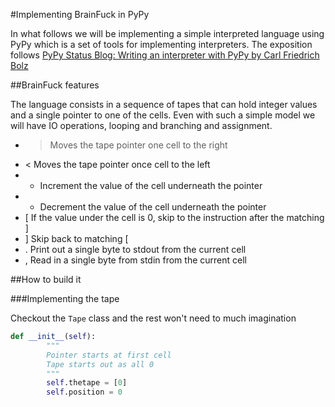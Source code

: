 #Implementing BrainFuck in PyPy

In what follows we will be implementing a simple interpreted language using PyPy which is a set of tools for implementing interpreters. The exposition follows [PyPy Status Blog: Writing an interpreter with PyPy by Carl Friedrich Bolz](http://morepypy.blogspot.com/2011/04/tutorial-writing-interpreter-with-pypy.html)

##BrainFuck features

The language consists in a sequence of tapes that can hold integer values and a single pointer to one of the cells. Even with such a simple model we will have IO operations, looping and branching and assignment.

* > Moves the tape pointer one cell to the right
* < Moves the tape pointer once cell to the left 
* + Increment the value of the cell underneath the pointer
* - Decrement the value of the cell underneath the pointer
* [ If the value under the cell is 0, skip to the instruction after the matching ]
* ] Skip back to matching [
* . Print out a single byte to stdout from the current cell
* , Read in a single byte from stdin  from the current cell

##How to build it

###Implementing the tape

Checkout the ```Tape``` class and the rest won't need to much imagination

```python
def __init__(self):
        """
        Pointer starts at first cell
        Tape starts out as all 0
        """
        self.thetape = [0]
        self.position = 0
```
